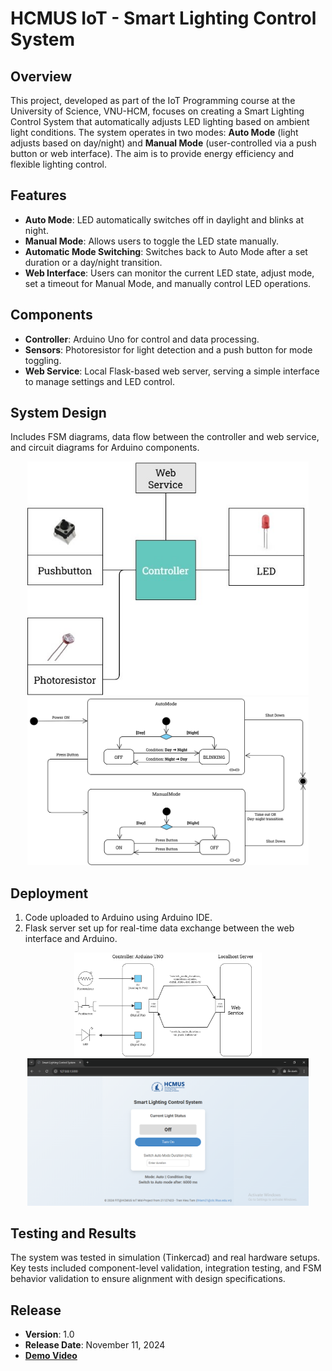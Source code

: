 # HCMUS IoT - Smart Lighting Control System

## Overview
This project, developed as part of the IoT Programming course at the University of Science, VNU-HCM, focuses on creating a Smart Lighting Control System that automatically adjusts LED lighting based on ambient light conditions. The system operates in two modes: **Auto Mode** (light adjusts based on day/night) and **Manual Mode** (user-controlled via a push button or web interface). The aim is to provide energy efficiency and flexible lighting control.

## Features
- **Auto Mode**: LED automatically switches off in daylight and blinks at night.
- **Manual Mode**: Allows users to toggle the LED state manually.
- **Automatic Mode Switching**: Switches back to Auto Mode after a set duration or a day/night transition.
- **Web Interface**: Users can monitor the current LED state, adjust mode, set a timeout for Manual Mode, and manually control LED operations.

## Components
- **Controller**: Arduino Uno for control and data processing.
- **Sensors**: Photoresistor for light detection and a push button for mode toggling.
- **Web Service**: Local Flask-based web server, serving a simple interface to manage settings and LED control.

## System Design
Includes FSM diagrams, data flow between the controller and web service, and circuit diagrams for Arduino components.
<div align="center">
<img src="IMG/System Design.jpg" alt="Smart Lighting System Diagram" width="450"/>
<img src="IMG/FSM Diagram.jpg" alt="FSM Diagram" width="450"/>
</div>

## Deployment
1. Code uploaded to Arduino using Arduino IDE.
2. Flask server set up for real-time data exchange between the web interface and Arduino.
<div align="center">
<img src="IMG/Data Communication Diagram.jpg" alt="Data Communication Diagram" width="300"/>
<img src="IMG/WebUXUI.png" alt="WebUXUI.png" width="450"/>
</div>

## Testing and Results
The system was tested in simulation (Tinkercad) and real hardware setups. Key tests included component-level validation, integration testing, and FSM behavior validation to ensure alignment with design specifications.

## Release
- **Version**: 1.0
- **Release Date**: November 11, 2024
- [**Demo Video**](https://www.youtube.com/watch?v=MielNnFK-BU)
